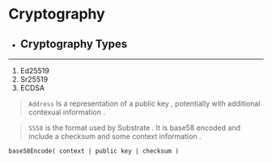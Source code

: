 # Cryptography

- ## Cryptography Types
____________

1. Ed25519
2. Sr25519
3. ECDSA


> `Address` Is a representation of a public key , potentially with additional contexual information . 

> `SS58` is the format used by Substrate . It is base58 encoded and include a checksum and some context information .

 `base58Encode( context | public key | checksum )`